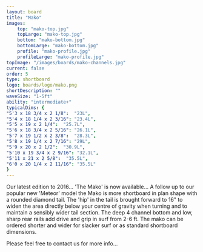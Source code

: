 ```yaml
---
layout: board
title: "Mako"
images:
    top: "mako-top.jpg"
    topLarge: "mako-top.jpg"
    bottom: "mako-bottom.jpg"
    bottomLarge: "mako-bottom.jpg"
    profile: "mako-profile.jpg"
    profileLarge: "mako-profile.jpg"
topImage: "/images/boards/mako-channels.jpg"
current: false
order: 5
type: shortboard
logo: boards/logo/mako.png
shortDescription: ""
waveSize: "1-5ft"
ability: "intermediate+"
typicalDims: {
"5'3 x 18 3/4 x 2 1/8":  "23L",
"5'4 x 18 1/4 x 2 3/16": "23.4L",
"5'5 x 19 x 2 1/4":  "25.7L",
"5'6 x 18 3/4 x 2 5/16": "26.1L",
"5'7 x 19 1/2 x 2 3/8":  "28.3L",
"5'8 x 19 1/4 x 2 7/16": "29L",
"5'9 x 20 x 2 1/2":  "30.9L",
"5'10 x 19 3/4 x 2 9/16": "32.1L",
"5'11 x 21 x 2 5/8":  "35.5L",
"6'0 x 20 1/4 x 2 11/16": "35.5L"
}
---
```

Our latest edition to 2016... 'The Mako' is now available...
A follow up to our popular new 'Meteor' model the Mako is more shortboard in plan shape with a rounded diamond tail.
The 'hip' in the tail is brought forward to 16" to widen the area directly below your centre of gravity when turning and to maintain a sensibly wider tail section.
The deep 4 channel bottom and low, sharp rear rails add drive and grip in surf from 2-6 ft.
The mako can be ordered shorter and wider for slacker surf or as standard shortboard dimensions.

Please feel free to contact us for more info... 